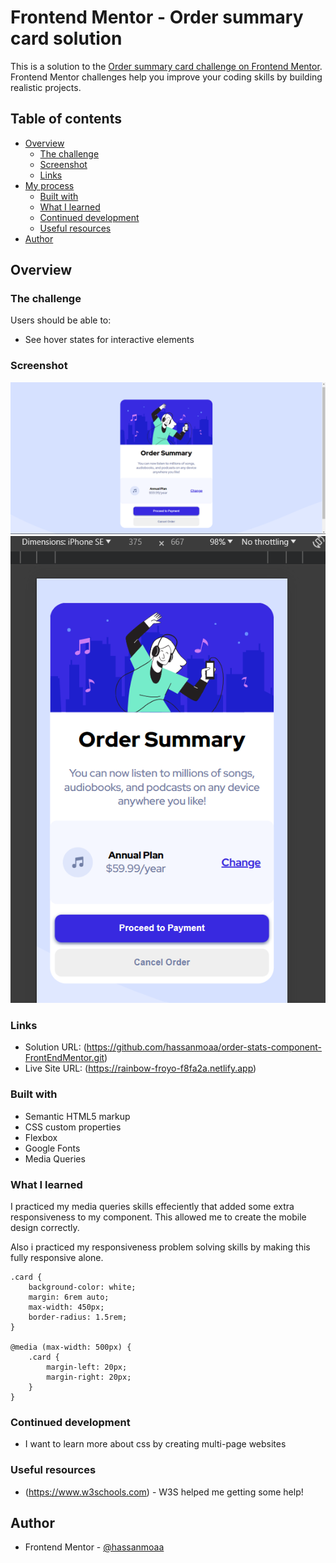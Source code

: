 # Frontend Mentor - Order summary card solution

This is a solution to the [Order summary card challenge on Frontend Mentor](https://www.frontendmentor.io/challenges/order-summary-component-QlPmajDUj). Frontend Mentor challenges help you improve your coding skills by building realistic projects.

## Table of contents

- [Overview](#overview)
  - [The challenge](#the-challenge)
  - [Screenshot](#screenshot)
  - [Links](#links)
- [My process](#my-process)
  - [Built with](#built-with)
  - [What I learned](#what-i-learned)
  - [Continued development](#continued-development)
  - [Useful resources](#useful-resources)
- [Author](#author)

## Overview

### The challenge

Users should be able to:

- See hover states for interactive elements

### Screenshot

![Desktop photo](solution/desk-main.png)
![Mobile-thankYou state](solution/mobile-main.png)

### Links

- Solution URL: (https://github.com/hassanmoaa/order-stats-component-FrontEndMentor.git)
- Live Site URL: (https://rainbow-froyo-f8fa2a.netlify.app)

### Built with

- Semantic HTML5 markup
- CSS custom properties
- Flexbox
- Google Fonts
- Media Queries

### What I learned

I practiced my media queries skills effeciently that added some extra responsiveness to my component. This allowed me to create the mobile design correctly.

Also i practiced my responsiveness problem solving skills by making this fully responsive alone.

```
.card {
    background-color: white;
    margin: 6rem auto;
    max-width: 450px;
    border-radius: 1.5rem;
}

@media (max-width: 500px) {
    .card {
        margin-left: 20px;
        margin-right: 20px;
    }
}
```

### Continued development

- I want to learn more about css by creating multi-page websites

### Useful resources

- (https://www.w3schools.com) - W3S helped me getting some help!

## Author

- Frontend Mentor - [@hassanmoaa](https://www.frontendmentor.io/profile/hassanmoaa)
